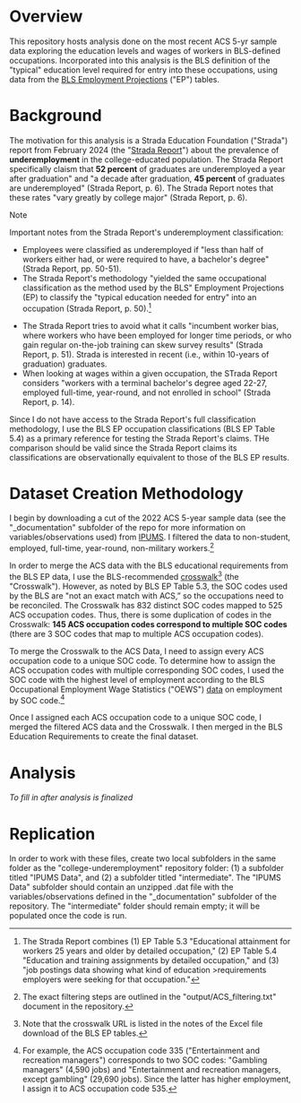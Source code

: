 # Overview
This repository hosts analysis done on the most recent ACS 5-yr sample data exploring the education levels and wages of workers in BLS-defined occupations. Incorporated into this analysis is the BLS definition of the "typical" education level required for entry into these occupations, using data from the [BLS Employment Projections](https://www.bls.gov/emp/tables.htm) ("EP") tables. 

# Background 
The motivation for this analysis is a Strada Education Foundation ("Strada") report from February 2024 (the "[Strada Report](https://stradaeducation.org/wp-content/uploads/2024/02/Talent-Disrupted.pdf)") about the prevalence of **underemployment** in the college-educated population. The Strada Report specifically claism that **52 percent** of graduates are underemployed a year after graduation" and "a decade after graduation, **45 percent** of graduates are underemployed" (Strada Report, p. 6). The Strada Report notes that these rates "vary greatly by college major" (Strada Report, p. 6).

>[!NOTE]
>Important notes from the Strada Report's underemployment classification:
>- Employees were classified as underemployed if "less than half of workers either had, or were required to have, a bachelor's degree" (Strada Report, pp. 50-51).
>- The Strada Report's methodology "yielded the same occupational classification as the method used by the BLS" Employment Projections (EP) to classify the "typical education needed for entry" into an occupation (Strada Report, p. 50).[^1]
>[^1]: The Strada Report combines (1) EP Table 5.3 "Educational attainment for workers 25 years and older by detailed occupation," (2) EP Table 5.4 "Education and training assignments by detailed occupation," and (3) "job postings data showing what kind of education >requirements employers were seeking for that occupation."
>- The Strada Report tries to avoid what it calls "incumbent worker bias, where workers who have been employed for longer time periods, or who gain regular on-the-job training can skew survey results" (Strada Report, p. 51). Strada is interested in recent (i.e., within 10-years of graduation) graduates.
>- When looking at wages within a given occupation, the STrada Report considers "workers with a terminal bachelor's degree aged 22-27, employed full-time, year-round, and not enrolled in school" (Strada Report, p. 14).

Since I do not have access to the Strada Report's full classification methodology, I use the BLS EP occupation classifications (BLS EP Table 5.4) as a primary reference for testing the Strada Report's claims. THe comparison should be valid since the Strada Report claims its classifications are observationally equivalent to those of the BLS EP results. 

# Dataset Creation Methodology
I begin by downloading a cut of the 2022 ACS 5-year sample data (see the "_documentation" subfolder of the repo for more information on variables/observations used) from [IPUMS](https://usa.ipums.org/usa/). I filtered the data to non-student, employed, full-time, year-round, non-military workers.[^2]
[^2]: The exact filtering steps are outlined in the "output/ACS_filtering.txt" document in the repository.

In order to merge the ACS data with the BLS educational requirements from the BLS EP data, I use the BLS-recommended [crosswalk](https://www.bls.gov/emp/classifications-crosswalks/nem-occcode-acs-crosswalk.xlsx)[^3] (the "Crosswalk"). However, as noted by BLS EP Table 5.3, the SOC codes used by the BLS are "not an exact match with ACS,” so the occupations need to be reconciled. The Crosswalk has 832 distinct SOC codes mapped to 525 ACS occupation codes. Thus, there is some duplication of codes in the Crosswalk: **145 ACS occupation codes correspond to multiple SOC codes** (there are 3 SOC codes that map to multiple ACS occupation codes).
[^3]: Note that the crosswalk URL is listed in the notes of the Excel file download of the BLS EP tables.

To merge the Crosswalk to the ACS Data, I need to assign every ACS occupation code to a unique SOC code. To determine how to assign the ACS occupation codes with multiple corresponding SOC codes, I used the SOC code with the highest level of employment according to the BLS Occupational Employment Wage Statistics ("OEWS") [data](https://www.bls.gov/oes/current/oes_nat.htm) on employment by SOC code.[^4]
[^4]: For example, the ACS occupation code 335 ("Entertainment and recreation managers") corresponds to two SOC codes: "Gambling managers" (4,590 jobs) and "Entertainment and recreation managers, except gambling" (29,690 jobs). Since the latter has higher employment, I assign it to ACS occupation code 535. 

Once I assigned each ACS occupation code to a unique SOC code, I merged the filtered ACS data and the Crosswalk. I then merged in the BLS Education Requirements to create the final dataset.

# Analysis
*To fill in after analysis is finalized*

# Replication
In order to work with these files, create two local subfolders in the same folder as the "college-underemployment" repository folder: (1) a subfolder titled "IPUMS Data", and (2) a subfolder titled "intermediate". The "IPUMS Data" subfolder should contain an unzipped .dat file with the variables/observations defined in the "_documentation" subfolder of the repository. The "intermediate" folder should remain empty; it will be populated once the code is run.
